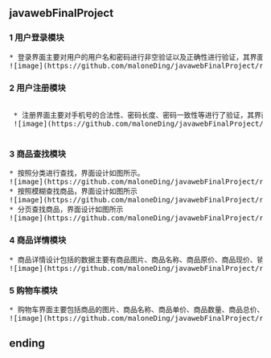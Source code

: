 ## javawebFinalProject
### 1 用户登录模块
<pre>
* 登录界面主要对用户的用户名和密码进行非空验证以及正确性进行验证，其界面如图所示。
![image](https://github.com/maloneDing/javawebFinalProject/raw/master/images/01.jpg)
</pre>

### 2 用户注册模块
<pre>  
 * 注册界面主要对手机号的合法性、密码长度、密码一致性等进行了验证，其界面设计如图所示。
 ![image](https://github.com/maloneDing/javawebFinalProject/raw/master/images/02.jpg)
 </pre>

### 3 商品查找模块
<pre>
* 按照分类进行查找，界面设计如图所示。
![image](https://github.com/maloneDing/javawebFinalProject/raw/master/images/03.jpg)
* 按照模糊查找商品，界面设计如图所示
![image](https://github.com/maloneDing/javawebFinalProject/raw/master/images/04.jpg)
* 分页查找商品，界面设计如图所示
![image](https://github.com/maloneDing/javawebFinalProject/raw/master/images/05.jpg)
</pre>

### 4 商品详情模块
<pre>
* 商品详情设计包括的数据主要有商品图片、商品名称、商品原价、商品现价、销量、类别等，设计思路是关键根据商品的id值查找到这个商品，然后将这个商品放入到栈中，最后在页面上显示出商品的属性。其界面设计如图所示。
![image](https://github.com/maloneDing/javawebFinalProject/raw/master/images/06.jpg)
</pre>

### 5 购物车模块
<pre>
* 购物车界面主要包括商品的图片、商品名称、商品单价、商品数量、商品总价、商品操作，其界面设计如图所示。
![image](https://github.com/maloneDing/javawebFinalProject/raw/master/images/07.jpg)
</pre>

## ending
